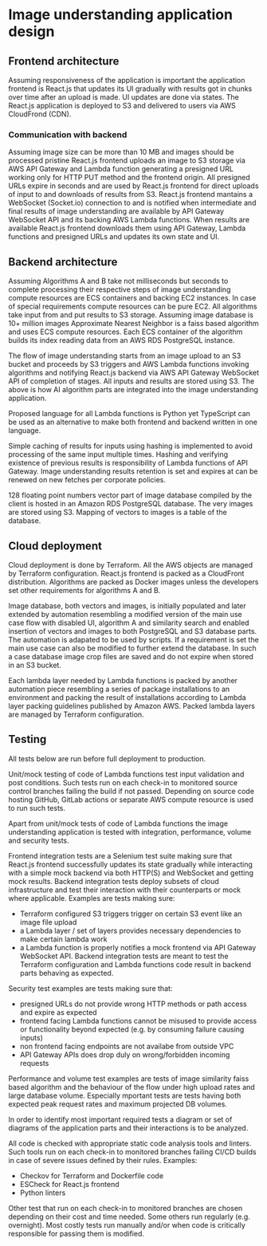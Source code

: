 # Image understanding application design

## Frontend architecture

Assuming responsiveness of the application is important the application
frontend is React.js that updates its UI gradually with results got in chunks over time after an upload is made.
UI updates are done via states.
The React.js application is deployed to S3 and delivered to users via AWS
CloudFrond (CDN).

### Communication with backend

Assuming image size can be more than 10 MB and images should be processed
pristine React.js frontend uploads an image to S3 storage via AWS API Gateway
and Lambda function generating a presigned URL working only for HTTP PUT method
and the frontend origin.
All presigned URLs expire in seconds and are used by React.js frontend for
direct uploads of input to and downloads of results from S3.
React.js frontend mantains a WebSocket (Socket.io) connection to and is
notified when intermediate and final results of image understanding are
available by API Gateway WebSocket API and its backing AWS Lambda functions.
When results are available React.js frontend downloads them using API Gateway,
Lambda functions and presigned URLs and updates its own state and UI.

## Backend architecture

Assuming Algorithms A and B take not milliseconds but seconds to complete
processing their respective steps of image understanding compute resources are
ECS containers and backing EC2 instances. In case of special requirements
compute resources can be pure EC2.
All algorithms take input from and put results to S3 storage.
Assuming image database is 10+ million images Approximate Nearest Neighbor is a
faiss based algorithm and uses ECS compute resources.
Each ECS container of the algorithm builds its index reading data from an AWS
RDS PostgreSQL instance.

The flow of image understanding starts from an image upload to an S3 bucket and
proceeds by S3 triggers and AWS Lambda functions invoking algorithms and
notifying React.js backend via AWS API Gateway WebSocket API of completion of
stages.
All inputs and results are stored using S3.
The above is how AI algorithm parts are integrated into the image understanding
application.

Proposed language for all Lambda functions is Python yet TypeScript can be used
as an alternative to make both frontend and backend written in one language.

Simple caching of results for inputs using hashing is implemented to avoid
processing of the same input multiple times. Hashing and verifying existence of
previous results is responsibility of Lambda functions of API Gateway.
Image understanding results retention is set and expires at can be renewed on
new fetches per corporate policies.

128 floating point numbers vector part of image database compiled by the client
is hosted in an Amazon RDS PostgreSQL database.
The very images are stored using S3.
Mapping of vectors to images is a table of the database.

## Cloud deployment

Cloud deployment is done by Terraform.
All the AWS objects are managed by Terraform configuration.
React.js frontend is packed as a CloudFront distribution.
Algorithms are packed as Docker images unless the developers set other
requirements for algorithms A and B.

Image database, both vectors and images, is initially populated and later
extended by automation resembling a modified version of the main use case flow
with disabled UI, algorithm A and similarity search and enabled insertion of
vectors and images to both PostgreSQL and S3 database parts.
The automation is adapated to be used by scripts.
If a requirement is set the main use case can also be modified to further extend the database. In such a case database image crop files are saved and do not expire when stored in an S3 bucket.

Each lambda layer needed by Lambda functions is packed by another automation piece resembling a series of package installations to an environment and packing the result of installations according to Lambda layer packing guidelines published by Amazon AWS. Packed lambda layers are managed by Terraform configuration.

## Testing

All tests below are run before full deployment to production.

Unit/mock testing of code of Lambda functions test input validation and post
conditions.
Such tests run on each check-in to monitored source control branches failing
the build if not passed.
Depending on source code hosting GitHub, GitLab actions or separate AWS compute
resource is used to run such tests.

Apart from unit/mock tests of code of Lambda functions the image understanding
application is tested with integration, performance, volume and security tests.

Frontend integration tests are a Selenium test suite making sure that React.js frontend successfully updates its state gradually while interacting with a simple mock backend via both HTTP(S) and WebSocket and getting mock results.
Backend integration tests deploy subsets of cloud infrastructure and test their
interaction with their counterparts or mock where applicable.
Examples are tests making sure:
- Terraform configured S3 triggers trigger on certain S3 event like an image file upload
- a Lambda layer / set of layers provides necessary dependencies to make certain
lambda work
- a Lambda function is properly notifies a mock frontend via API Gateway
WebSocket API.
Backend integration tests are meant to test the Terraform configuration and
Lambda functions code result in backend parts behaving as expected.

Security test examples are tests making sure that:
- presigned URLs do not provide wrong HTTP methods or path access and expire as
expected
- frontend facing Lambda functions cannot be misused to provide access or
functionality beyond expected (e.g. by consuming failure causing inputs)
- non frontend facing endpoints are not availabe from outside VPC
- API Gateway APIs does drop duly on wrong/forbidden incoming requests

Performance and volume test examples are tests of image similarity faiss based algorithm and the behaviour of the flow under high upload rates and large database volume.
Especially mportant tests are tests having both expected peak request rates and
maximum projected DB volumes.

In order to identify most important required tests a diagram or set of diagrams
of the application parts and their interactions is to be analyzed.

All code is checked with appropriate static code analysis tools and linters.
Such tools run on each check-in to monitored branches failing CI/CD builds in
case of severe issues defined by their rules.
Examples:
- Checkov for Terraform and Dockerfile code
- ESCheck for React.js frontend
- Python linters

Other test that run on each check-in to monitored branches are chosen depending
on their cost and time needed. Some others run regularly (e.g. overnight).
Most costly tests run manually and/or when code is critically responsible for
passing them is modified.